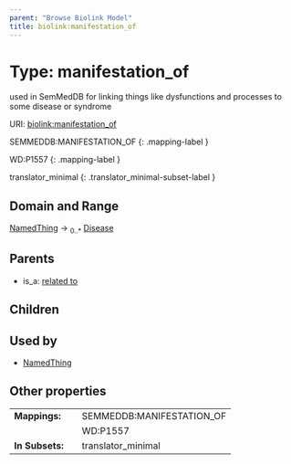 ```yaml
---
parent: "Browse Biolink Model"
title: biolink:manifestation_of
---
```


# Type: manifestation_of


used in SemMedDB for linking things like dysfunctions and processes to some disease or syndrome

URI: [biolink:manifestation_of](https://w3id.org/biolink/vocab/manifestation_of)

SEMMEDDB:MANIFESTATION_OF
{: .mapping-label }

WD:P1557
{: .mapping-label }


translator_minimal
{: .translator_minimal-subset-label }


## Domain and Range

[NamedThing](NamedThing.md) ->  <sub>0..*</sub> [Disease](Disease.md)

## Parents

 *  is_a: [related to](related_to.md)

## Children


## Used by

 * [NamedThing](NamedThing.md)

## Other properties

|  |  |  |
| --- | --- | --- |
| **Mappings:** | | SEMMEDDB:MANIFESTATION_OF |
|  | | WD:P1557 |
| **In Subsets:** | | translator_minimal |

